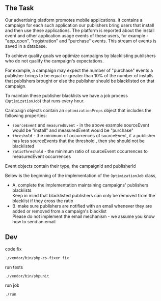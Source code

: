 
## The Task

Our advertising platform promotes mobile applications. It contains a campaign for each such application our publishers bring users that install and 
then use these applications. The platform is reported about the install event and other application usage events of these users, for example - 
"app_open", "registration" and "purchase" events. This stream of events is saved in a database.

To achieve quality goals we optimize campaigns by blacklisting publishers who do not qualify the campaign's expectations.

For example, a campaign may expect the number of "purchase" events a publisher brings to be equal or greater than 10% of the number of installs 
that publishers brought or else the publisher should be blacklisted on that campaign.

To maintain these publisher blacklists we have a job process (`OptimizationJob`) that runs every hour.

Campaign objects contain an `optimizationProps` object that includes the following properties:
* `sourceEvent` and `measuredEvent` - in the above example sourceEvent would be "install" and measuredEvent would be "purchase"
* `threshold` - the minimum of occurrences of sourceEvent, if a publisher has less sourceEvents that the threshold , then she should not be blacklisted
* `ratioThreshold` - the minimum ratio of sourceEvent occurrences to measuredEvent occurrences

Event objects contain their type, the campaignId and publisherId

Below is the beginning of the implementation of the `OptimizationJob` class,
* A. complete the implementation maintaining campaigns' publishers blacklists  
  Keep in mind that blacklisted publishers can only be removed from the blacklist if they cross the ratio
* B. make sure publishers are notified with an email whenever they are added or removed from a campaign's blacklist  
  Please do not implement the email mechanism - we assume you know how to send an email


## Dev

code fix
```
./vendor/bin/php-cs-fixer fix
```

run tests
```
./vendor/bin/phpunit
```

run job
```
./run
```
